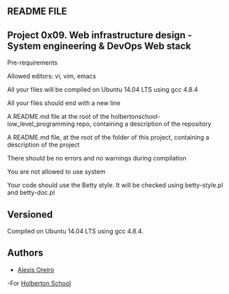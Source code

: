 ## README FILE


## Project 0x09. Web infrastructure design - System engineering & DevOps  Web stack


Pre-requirements 


Allowed editors: vi, vim, emacs

All your files will be compiled on Ubuntu 14.04 LTS using gcc 4.8.4

All your files should end with a new line

A README.md file at the root of the holbertonschool-low_level_programming repo, containing a description of the repository

A README.md file, at the root of the folder of this project, containing a description of the project

There should be no errors and no warnings during compilation

You are not allowed to use system

Your code should use the Betty style. It will be checked using betty-style.pl and betty-doc.pl


## Versioned 

Compiled on Ubuntu 14.04 LTS using gcc 4.8.4.


## Authors 

- [Alexis Oreiro](https://github.com/alexoreiro)

-For [Holberton School](https://www.holbertonschool.com/uy)
